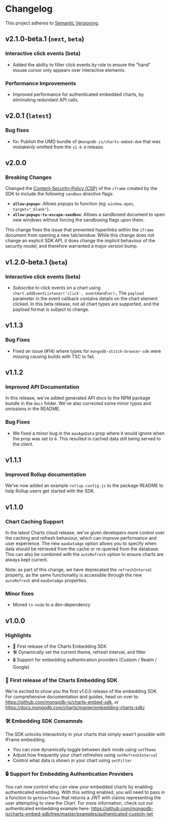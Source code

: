 # Changelog

This project adheres to [Semantic Versioning](https://semver.org/spec/v2.0.0.html).

## v2.1.0-beta.1 (`next`, `beta`)

### Interactive click events (beta)

- Added the ability to filter click events by role to ensure the "hand" mouse cursor only appears over interactive elements.

### Performance Improvements

- Improved performance for authenticated embedded charts, by eliminating redundant API calls.

## v2.0.1 (`latest`)

### Bug fixes

- fix: Publish the UMD bundle of `@mongodb-js/charts-embed-dom` that was mistakenly omitted from the `v2.0.0` release.

## v2.0.0

### Breaking Changes

Changed the [Content-Security-Policy (CSP)](https://developer.mozilla.org/en-US/docs/Web/HTTP/Headers/Content-Security-Policy) of the `iframe` created by the SDK to include the following `sandbox` directive flags:

- **`allow-popups`**: Allows popups to function (eg: `window.open`, `target="_blank"`).
- **`allow-popups-to-escape-sandbox`**: Allows a sandboxed document to open new windows without forcing the sandboxing flags upon them.

This change fixes the issue that prevented hyperlinks within the `iframe` document from opening a new tab/window. While this change does not change an explicit SDK API, it does change the implicit behaviour of the security model, and therefore warranted a major version bump.

## v1.2.0-beta.1 (`beta`)

### Interactive click events (beta)

- Subscribe to click events on a chart using `chart.addEventListener('click', eventHandler);` The `payload`
  parameter in the event callback contains details on the chart element clicked. In this beta release, not
  all chart types are supported, and the payload format is subject to change.

## v1.1.3

### Bug Fixes

- Fixed an issue (#14) where types for `mongodb-stitch-browser-sdk` were missing causing builds with TSC to fail.

## v1.1.2

### Improved API Documentation

In this release, we've added generated API docs to the NPM package bundle in the `docs` folder. We've also corrected some minor typos and omissions in the README.

### Bug Fixes

- We fixed a minor bug in the `maxAgeData` prop where it would ignore when the prop was set to `0`. This resulted in cached data still being served to the client.

## v1.1.1

### Improved Rollup documentation

We've now added an example `rollup.config.js` to the package README to help Rollup users get started with the SDK.

## v1.1.0

### Chart Caching Support

In the latest Charts cloud release, we’ve given developers more control over the caching and refresh behaviour, which can improve performance and user experience. The new `maxDataAge` option allows you to specify when data should be retrieved from the cache or re-queried from the database. This can also be combined with the `autoRefresh` option to ensure charts are always kept current.

Note: as part of this change, we have deprecated the `refreshInterval` property, as the same functionality is accessible through the new `autoRefresh` and `maxDataAge` properties.

### Minor fixes

- Moved `ts-node` to a dev-dependency

## v1.0.0

### Highlights

- 🎉 First release of the Charts Embedding SDK
- 🛠 Dynamically set the current theme, refresh interval, and filter
- 🔒 Support for embedding authentication providers (Custom / Realm / Google)

### 🎉 First release of the Charts Embedding SDK

We're excited to show you the first v1.0.0 release of the embedding SDK. For comprehensive documentation and guides, head on over to https://github.com/mongodb-js/charts-embed-sdk, or https://docs.mongodb.com/charts/master/embedding-charts-sdk/.

### 🛠 Embedding SDK Comamnds

The SDK unlocks interactivity in your charts that simply wasn't possible with IFrame embedding.

- You can now dynamically toggle between dark mode using `setTheme`
- Adjust how frequently your chart refreshes using `setRefreshInterval`
- Control what data is shown in your chart using `setFilter`

### 🔒 Support for Embedding Authentication Providers

You can now control who can view your embedded charts by enabling authenticated embedding. With this setting enabled, you will need to pass in a function to `getUserToken` that returns a JWT with claims
representing the user attempting to view the Chart. For more information, check out our authenticated embedding example here: https://github.com/mongodb-js/charts-embed-sdk/tree/master/examples/authenticated-custom-jwt
